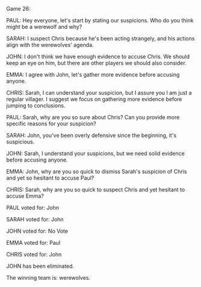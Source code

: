 
Game 26:

PAUL: Hey everyone, let's start by stating our suspicions. Who do you think might be a werewolf and why?

SARAH: I suspect Chris because he's been acting strangely, and his actions align with the werewolves' agenda.

JOHN: I don't think we have enough evidence to accuse Chris. We should keep an eye on him, but there are other players we should also consider.

EMMA: I agree with John, let's gather more evidence before accusing anyone.

CHRIS: Sarah, I can understand your suspicion, but I assure you I am just a regular villager. I suggest we focus on gathering more evidence before jumping to conclusions.

PAUL: Sarah, why are you so sure about Chris? Can you provide more specific reasons for your suspicion?

SARAH: John, you've been overly defensive since the beginning, it's suspicious.

JOHN: Sarah, I understand your suspicions, but we need solid evidence before accusing anyone.

EMMA: John, why are you so quick to dismiss Sarah's suspicion of Chris and yet so hesitant to accuse Paul?

CHRIS: Sarah, why are you so quick to suspect Chris and yet hesitant to accuse Emma?

PAUL voted for: John

SARAH voted for: John

JOHN voted for: No Vote

EMMA voted for: Paul

CHRIS voted for: John

JOHN has been eliminated.

The winning team is: werewolves.
